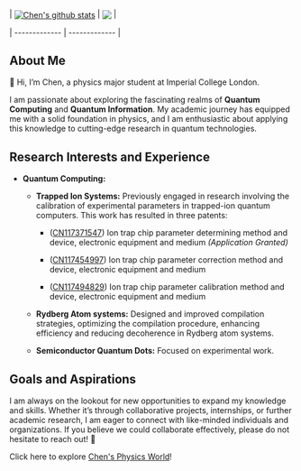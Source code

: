 | <a href="https://github.com/chenx820"><img align="center" src="https://github-readme-stats.vercel.app/api?username=chenx820&show_icons=true&include_all_commits=true&theme=buefy&hide_border=true" alt="Chen's github stats" /></a> | <a href="https://github.com/chenx820"><img align="center" src="https://github-readme-stats.vercel.app/api/top-langs/?username=chenx820&layout=compact&theme=buefy&hide_border=true" /></a> |

| ------------- | ------------- | 


## About Me 
👋 Hi, I’m Chen, a physics major student at Imperial College London. 


I am passionate about exploring the fascinating realms of **Quantum Computing** and **Quantum Information**. My academic journey has equipped me with a solid foundation in physics, and I am enthusiastic about applying this knowledge to cutting-edge research in quantum technologies.


## Research Interests and Experience 
- **Quantum Computing:** 
  - **Trapped Ion Systems:**  Previously engaged in research involving the calibration of experimental parameters in trapped-ion quantum computers. This work has resulted in three patents:

      - ([CN117371547](https://patents.google.com/patent/CN117371547/en)) Ion trap chip parameter determining method and device, electronic equipment and medium _(Application Granted)_

      - ([CN117454997](https://patents.google.com/patent/CN117454997/en)) Ion trap chip parameter correction method and device, electronic equipment and medium

      - ([CN117494829](https://patents.google.com/patent/CN117494829/en)) Ion trap chip parameter calibration method and device, electronic equipment and medium

  - **Rydberg Atom systems:** Designed and improved compilation strategies, optimizing the compilation procedure, enhancing efficiency and reducing decoherence in Rydberg atom systems.

  - **Semiconductor Quantum Dots:** Focused on experimental work. 




## Goals and Aspirations 
I am always on the lookout for new opportunities to expand my knowledge and skills. Whether it’s through collaborative projects, internships, or further academic research, I am eager to connect with like-minded individuals and organizations. If you believe we could collaborate effectively, please do not hesitate to reach out! 📧


Click here to explore [Chen's Physics World](https://chenx820.github.io/)!     



